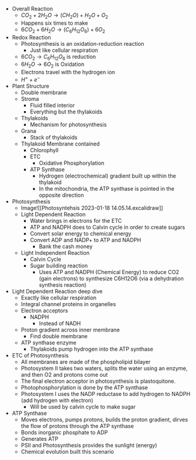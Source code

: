 - Overall Reaction
	- $CO_2 + 2H_2O \rightarrow (CH_2O) + H_2O + O_2$
	- Happens six times to make
	-  $6CO_2 + 6H_2O \rightarrow (C_6H_{12}O_6) + 6O_2$
- Redox Reaction
	- Photosynthesis is an oxidation-reduction reaction
		- Just like cellular respiration
	- $6CO_2 \rightarrow C_6H_{12}O_6$ is reduction
	- $6H_2O \rightarrow 6O_2$ is Oxidation
	- Electrons travel with the hydrogen ion
	- $H^+ + e^-$
- Plant Structure
	- Double membrane
	- Stroma
		- Fluid filled interior
		- Everything but the thylakoids
	- Thylakoids
		- Mechanism for photosynthesis
	- Grana
		- Stack of thylakoids
	- Thylakoid Membrane contained 
		- Chlorophyll
		- ETC
			- Oxidative Phosphorylation
		- ATP Synthase
			- Hydrogen (electrochemical) gradient built up within the thylakoid
			- In the mitochondria, the ATP synthase is pointed in the opposite direction
- Photosynthesis
	-  Image![[Photosyntehsis 2023-01-18 14.05.14.excalidraw]]
	- Light Dependent Reaction
		- Water brings in electrons for the ETC
		- ATP and NADPH does to Calvin cycle in order to create sugars
		- Convert solar energy to chemical energy
		- Convert ADP and NADP+ to ATP and NADPH
			- Bank the cash money
	- Light Independent Reaction
		- Calvin Cycle
		- Sugar building reaction
			- Uses ATP and NADPH (Chemical Energy) to reduce CO2 (gain electrons) to synthesize C6H12O6 (via a dehydration synthesis reaction)
- Light Dependent Reaction deep dive
	- Exactly like cellular respiration
	- Integral channel proteins in organelles
	- Electron acceptors
		- NADPH
			- Instead of NADH
	- Proton gradient across inner membrane
		- Find double membrane
	- ATP synthase enzyme
		- Thylakoids pump hydrogen into the ATP synthase
- ETC of Photosynthesis
	- All membranes are made of the phospholipid bilayer
	- Photosystem II takes two waters, splits the water using an enzyme, and then O2 and protons come out
	- The final electron acceptor in photosynthesis is plastoquitone. 
	- Photophosphorylation is done by the ATP synthase
	- Photosystem I uses the NADP reductase to add hydrogen to NADPH (add hydrogen with electron)
		- Will be used by calvin cycle to make sugar
- ATP Synthase
	- Moves electrons, pumps protons, builds the proton gradient, dirves the flow of protons through the ATP synthase
	- Bonds inorganic phosphate to ADP 
	- Generates ATP
	- PSII and Photosynthesis provides the sunlight (energy)
	- Chemical evolution built this scenario